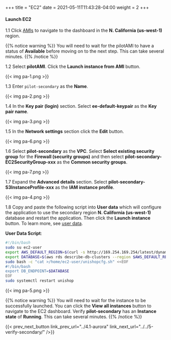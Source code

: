 +++
title = "EC2"
date =  2021-05-11T11:43:28-04:00
weight = 2
+++

#### Launch EC2 

1.1 Click [AMIs](https://us-west-1.console.aws.amazon.com/ec2/v2/home?region=us-west-1#Images:visibility=owned-by-me) to navigate to the dashboard in the **N. California (us-west-1)** region.

{{% notice warning %}}
You will need to wait for the pilotAMI to have a status of **Available** before moving on to the next step.  This can take several minutes.
{{% /notice %}}

1.2 Select **pilotAMI**.  Click the **Launch instance from AMI** button.

{{< img pa-1.png >}}

1.3 Enter `pilot-secondary` as the **Name**.

{{< img pa-2.png >}}

1.4 In the **Key pair (login)** section. Select **ee-default-keypair** as the **Key pair name**.

{{< img pa-3.png >}}

1.5 In the **Network settings** section click the **Edit** button. 

{{< img pa-6.png >}}

1.6 Select **pilot-secondary** as the **VPC**. Select **Select existing security group** for the **Firewall (security groups)** and then select **pilot-secondary-EC2SecurityGroup-xxx** as the **Common security groups**.

{{< img pa-7.png >}}

1.7 Expand the **Advanced details** section.  Select **pilot-secondary-S3InstanceProfile-xxx** as the **IAM instance profile**.

{{< img pa-4.png >}}

1.8 Copy and paste the following script into **User data** which will configure the application to use the secondary region **N. California (us-west-1)** database and restart the application. Then click the **Launch instance** button.
To learn more, see [user data](https://docs.aws.amazon.com/AWSEC2/latest/UserGuide/user-data.html).

**User Data Script**:

```bash
#!/bin/bash
sudo su ec2-user
export AWS_DEFAULT_REGION=$(curl -s http://169.254.169.254/latest/dynamic/instance-identity/document | python -c "import json,sys; print json.loads(sys.stdin.read())['region']")
export DATABASE=$(aws rds describe-db-clusters --region $AWS_DEFAULT_REGION --db-cluster-identifier pilot-secondary --query 'DBClusters[*].[Endpoint]' --output text)
sudo bash -c "cat >/home/ec2-user/unishopcfg.sh" <<EOF
#!/bin/bash
export DB_ENDPOINT=$DATABASE
EOF
sudo systemctl restart unishop
```

{{< img pa-5.png >}}

{{% notice warning %}}
You will need to wait for the instance to be successfully launched. You can click the **View all instances** button to navigate to the EC2 dashboard. Verify **pilot-secondary** has an **Instance state** of **Running**. This can take several minutes.
{{% /notice %}}

{{< prev_next_button link_prev_url="../4.1-aurora" link_next_url="../../5-verify-secondary/" />}}

